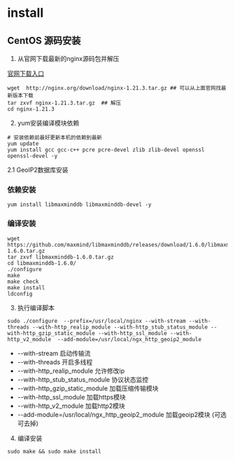 # install

## CentOS 源码安装

1. 从官网下载最新的nginx源码包并解压

[官网下载入口](http://nginx.org/en/download.html)

``` shell
wget  http://nginx.org/download/nginx-1.21.3.tar.gz ## 可以从上面官网找最新版本下载
tar zxvf nginx-1.21.3.tar.gz  ## 解压
cd nginx-1.21.3
```

2. yum安装编译模块依赖

``` shell
# 安装依赖前最好更新本机的依赖到最新
yum update
yum install gcc gcc-c++ pcre pcre-devel zlib zlib-devel openssl openssl-devel -y
```

2.1 GeoIP2数据库安装

### 依赖安装

``` shell
yum install libmaxminddb libmaxminddb-devel -y
```

### 编译安装

``` shell
wget https://github.com/maxmind/libmaxminddb/releases/download/1.6.0/libmaxminddb-1.6.0.tar.gz
tar zxvf libmaxminddb-1.6.0.tar.gz
cd libmaxminddb-1.6.0/
./configure
make
make check
make install
ldconfig
```

3. 执行编译脚本

``` shell
sudo ./configure  --prefix=/usr/local/nginx --with-stream --with-threads --with-http_realip_module --with-http_stub_status_module --with-http_gzip_static_module --with-http_ssl_module --with-http_v2_module  --add-module=/usr/local/ngx_http_geoip2_module 
```

* --with-stream 启动传输流
* --with-threads 开启多线程
* --with-http_realip_module 允许修改ip
* --with-http_stub_status_module 协议状态监控
* --with-http_gzip_static_module 加载压缩传输模块
* --with-http_ssl_module 加载https模块
* --with-http_v2_module 加载http2模块
* --add-module=/usr/local/ngx_http_geoip2_module  加载geoip2模块 (可选可去掉)

4. 编译安装

``` shell
sudo make && sudo make install
```
